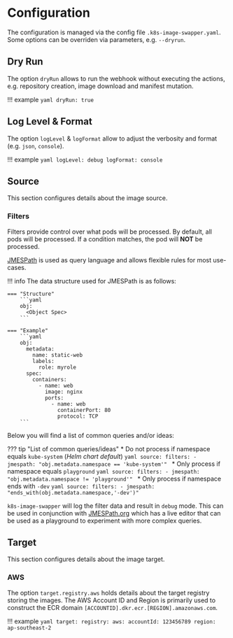 # Configuration

The configuration is managed via the config file `.k8s-image-swapper.yaml`.
Some options can be overriden via parameters, e.g. `--dryrun`.

## Dry Run

The option `dryRun` allows to run the webhook without executing the actions, e.g. repository creation,
image download and manifest mutation.

!!! example
    ```yaml
    dryRun: true
    ```

## Log Level & Format

The option `logLevel` & `logFormat` allow to adjust the verbosity and format (e.g. `json`, `console`).

!!! example
    ```yaml
    logLevel: debug
    logFormat: console
    ```

## Source

This section configures details about the image source.

### Filters

Filters provide control over what pods will be processed.
By default, all pods will be processed.
If a condition matches, the pod will **NOT** be processed.

[JMESPath](https://jmespath.org/) is used as query language and allows flexible rules for most use-cases.

!!! info
    The data structure used for JMESPath is as follows:

    === "Structure"
        ```yaml
        obj:
          <Object Spec>
        ```

    === "Example"
        ```yaml
        obj:
          metadata:
            name: static-web
            labels:
              role: myrole
          spec:
            containers:
              - name: web
                image: nginx
                ports:
                  - name: web
                    containerPort: 80
                    protocol: TCP  
        ```

Below you will find a list of common queries and/or ideas:

??? tip "List of common queries/ideas"
    * Do not process if namespace equals `kube-system` (_Helm chart default_)
      ```yaml
      source:
        filters:
          - jmespath: "obj.metadata.namespace == 'kube-system'"
      ```
    *  Only process if namespace equals `playground`
       ```yaml
       source:
         filters:
           - jmespath: "obj.metadata.namespace != 'playground'"
       ```
    * Only process if namespace ends with `-dev`
      ```yaml
      source:
        filters:
          - jmespath: "ends_with(obj.metadata.namespace,'-dev')"
      ```

`k8s-image-swapper` will log the filter data and result in `debug` mode.
This can be used in conjunction with [JMESPath.org](https://jmespath.org/) which
has a live editor that can be used as a playground to experiment with more complex queries.

## Target

This section configures details about the image target.

### AWS

The option `target.registry.aws` holds details about the target registry storing the images.
The AWS Account ID and Region is primarily used to construct the ECR domain `[ACCOUNTID].dkr.ecr.[REGION].amazonaws.com`. 

!!! example
    ```yaml
    target:
      registry:
        aws:
          accountId: 123456789
          region: ap-southeast-2
    ```
